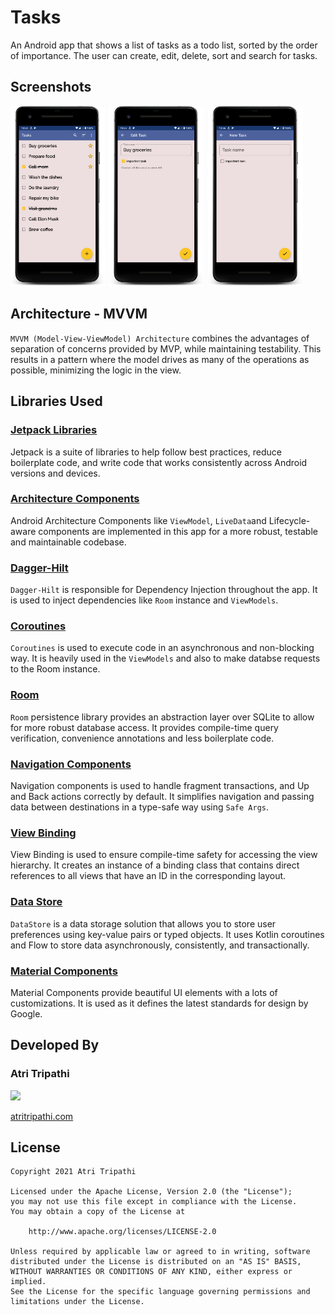# Tasks

An Android app that shows a list of tasks as a todo list, sorted by the order of importance. The user can create, edit, delete, sort and search for tasks.

## Screenshots

<img src="./assets/screen-1.png" width="30%">&ensp;<img src="./assets/screen-2.png" width="30%">&ensp;<img src="./assets/screen-3.png" width="30%">

## Architecture - MVVM

`MVVM (Model-View-ViewModel) Architecture` combines the advantages of separation of concerns provided by MVP, while maintaining testability. This results in a pattern where the model drives as many of the operations as possible, minimizing the logic in the view.

## Libraries Used

### [Jetpack Libraries](https://developer.android.com/jetpack)

Jetpack is a suite of libraries to help follow best practices, reduce boilerplate code, and write code that works consistently across Android versions and devices.

### [Architecture Components](https://developer.android.com/topic/libraries/architecture)

Android Architecture Components like `ViewModel`, `LiveData`and Lifecycle-aware components are implemented in this app for a more robust, testable and maintainable codebase.

### [Dagger-Hilt](https://dagger.dev/hilt/)

`Dagger-Hilt` is responsible for Dependency Injection throughout the app. It is used to inject dependencies like `Room` instance and `ViewModels`.

### [Coroutines](https://kotlinlang.org/docs/coroutines-overview.html)

`Coroutines` is used to execute code in an asynchronous and non-blocking way. It is heavily used in the `ViewModels` and also to make databse requests to the Room instance.

### [Room](https://developer.android.com/jetpack/androidx/releases/room)

`Room` persistence library provides an abstraction layer over SQLite to allow for more robust database access. It provides compile-time query verification, convenience annotations and less boilerplate code.

### [Navigation Components](https://developer.android.com/guide/navigation)

Navigation components is used to handle fragment transactions, and Up and Back actions correctly by default. It simplifies navigation and passing data between destinations in a type-safe way using `Safe Args`.

### [View Binding](https://developer.android.com/topic/libraries/view-binding)

View Binding is used to ensure compile-time safety for accessing the view hierarchy. It creates an instance of a binding class that contains direct references to all views that have an ID in the corresponding layout.

### [Data Store](https://developer.android.com/topic/libraries/architecture/datastore)

`DataStore` is a data storage solution that allows you to store user preferences using key-value pairs or typed objects. It uses Kotlin coroutines and Flow to store data asynchronously, consistently, and transactionally.

### [Material Components](https://material.io/develop/android/)

Material Components provide beautiful UI elements with a lots of customizations. It is used as it defines the latest standards for design by Google.


## Developed By

### Atri Tripathi

<img src="https://github.com/atritripathi.png" width="20%"> 

[atritripathi.com](https://atritripathi.com)

## License

    Copyright 2021 Atri Tripathi

    Licensed under the Apache License, Version 2.0 (the "License");
    you may not use this file except in compliance with the License.
    You may obtain a copy of the License at

        http://www.apache.org/licenses/LICENSE-2.0

    Unless required by applicable law or agreed to in writing, software
    distributed under the License is distributed on an "AS IS" BASIS,
    WITHOUT WARRANTIES OR CONDITIONS OF ANY KIND, either express or implied.
    See the License for the specific language governing permissions and
    limitations under the License.
